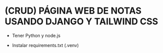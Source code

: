 # (CRUD) PÁGINA WEB DE NOTAS USANDO DJANGO Y TAILWIND CSS
- Tener Python y node.js

- Instalar requirements.txt (.venv)

